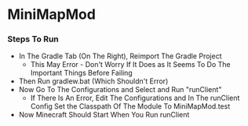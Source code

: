 # MiniMapMod

### Steps To Run
* In The Gradle Tab (On The Right), Reimport The Gradle Project
    * This May Error - Don't Worry If It Does as It Seems To Do The Important Things Before Failing
* Then Run gradlew.bat (Which Shouldn't Error)
* Now Go To The Configurations and Select and Run "runClient" 
    * If There Is An Error, Edit The Configurations and In The runClient Config Set the Classpath Of The Module To MiniMapMod.test 
* Now Minecraft Should Start When You Run runClient
